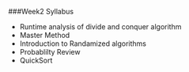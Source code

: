 ###Week2 Syllabus

<ul>
<li> Runtime analysis of divide and conquer algorithm</li>
<li> Master Method </li>
<li> Introduction to Randamized algorithms </li>
<li> Probablilty Review </li>
<li> QuickSort </li>
</ul>

